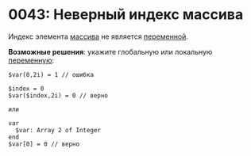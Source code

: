 # 0043: Неверный индекс массива

Индекс элемента [массива](../../coding/arrays.md#obshii-sintaksis) не является [переменной](../../coding/variables.md).

**Возможные решения**: укажите глобальную или локальную [переменную](../../coding/variables.md):

```text
$var(0,2i) = 1 // ошибка

$index = 0
$var($index,2i) = 0 // верно

или

var
  $var: Array 2 of Integer
end
$var[0] = 0 // верно
```

